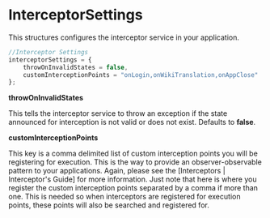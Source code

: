 # InterceptorSettings

This structures configures the interceptor service in your application.

```js
//Interceptor Settings
interceptorSettings = {
	throwOnInvalidStates = false,
	customInterceptionPoints = "onLogin,onWikiTranslation,onAppClose"
};
```

**throwOnInvalidStates**

This tells the interceptor service to throw an exception if the state announced for interception is not valid or does not exist. Defaults to **false**.

**customInterceptionPoints**

This key is a comma delimited list of custom interception points you will be registering for execution. This is the way to provide an observer-observable pattern to your applications. Again, please see the [Interceptors | Interceptor's Guide] for more information. Just note that here is where you register the custom interception points separated by a comma if more than one. This is needed so when interceptors are registered for execution points, these points will also be searched and registered for.







